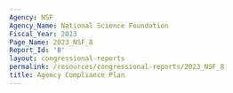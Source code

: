```yaml
---
Agency: NSF
Agency_Name: National Science Foundation
Fiscal_Year: 2023
Page_Name: 2023_NSF_8
Report_Id: '8'
layout: congressional-reports
permalink: /resources/congressional-reports/2023_NSF_8
title: Agency Compliance Plan
---
```


